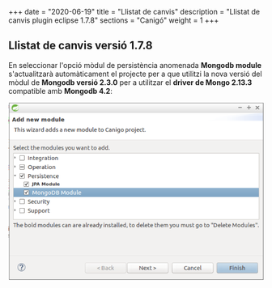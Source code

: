 +++
date        = "2020-06-19"
title       = "Llistat de canvis"
description = "Llistat de canvis plugin eclipse 1.7.8"
sections    = "Canigó"
weight		= 1
+++

## Llistat de canvis versió 1.7.8

En seleccionar l'opció mòdul de persistència anomenada **Mongodb module** s'actualitzarà automàticament el projecte
per a que utilitzi la nova versió del mòdul de **Mongodb versió 2.3.0** per a utilitzar el **driver de Mongo 2.13.3** compatible amb **Mongodb 4.2**:

![](/images/news/Plugin_1.7.8_add_mongodb_module.png)